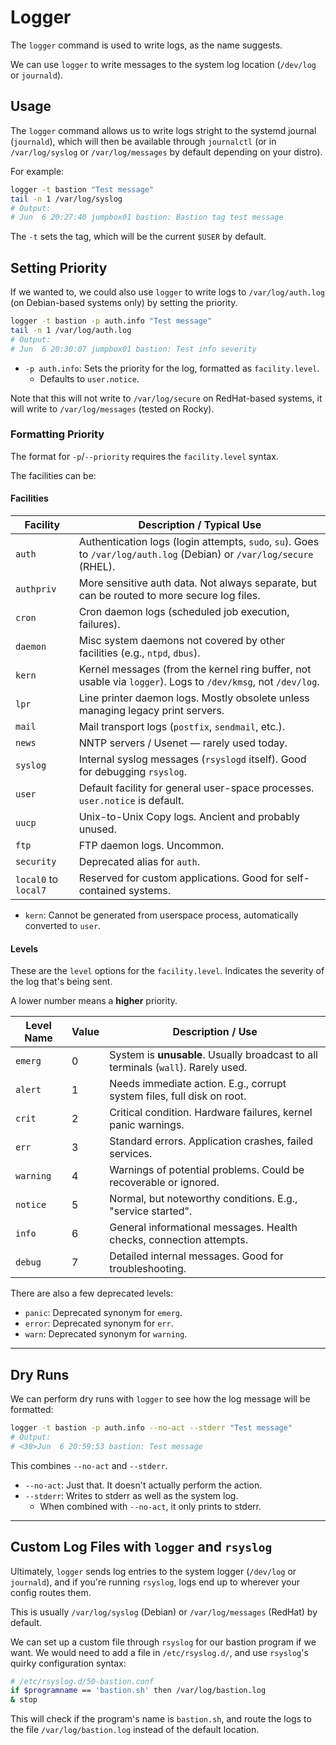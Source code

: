 # Logger

The `logger` command is used to write logs, as the name suggests.  

We can use `logger` to write messages to the system log location (`/dev/log` or `journald`).  

## Usage

The `logger` command allows us to write logs stright to the systemd journal (`journald`),
which will then be available through `journalctl` (or in `/var/log/syslog` 
or `/var/log/messages` by default depending on your distro).  

For example:
```bash
logger -t bastion "Test message"
tail -n 1 /var/log/syslog
# Output:
# Jun  6 20:27:40 jumpbox01 bastion: Bastion tag test message
```

The `-t` sets the tag, which will be the current `$USER` by default.  

## Setting Priority
If we wanted to, we could also use `logger` to write logs 
to `/var/log/auth.log` (on Debian-based systems only) by setting the priority.  
```bash
logger -t bastion -p auth.info "Test message"
tail -n 1 /var/log/auth.log
# Output:
# Jun  6 20:30:07 jumpbox01 bastion: Test info severity
```

- `-p auth.info`: Sets the priority for the log, formatted as `facility.level`.  
    - Defaults to `user.notice`.  

Note that this will not write to `/var/log/secure` on RedHat-based systems, it will write to `/var/log/messages` (tested on Rocky).  

### Formatting Priority

The format for `-p`/`--priority` requires the `facility.level` syntax.  

The facilities can be:

#### Facilities

| Facility             | Description / Typical Use
| -------------------- | ------------ |
| `auth`               | Authentication logs (login attempts, `sudo`, `su`). Goes to `/var/log/auth.log` (Debian) or `/var/log/secure` (RHEL).
| `authpriv`           | More sensitive auth data. Not always separate, but can be routed to more secure log files.
| `cron`               | Cron daemon logs (scheduled job execution, failures).
| `daemon`             | Misc system daemons not covered by other facilities (e.g., `ntpd`, `dbus`).
| `kern`               | Kernel messages (from the kernel ring buffer, not usable via `logger`). Logs to `/dev/kmsg`, not `/dev/log`.
| `lpr`                | Line printer daemon logs. Mostly obsolete unless managing legacy print servers.
| `mail`               | Mail transport logs (`postfix`, `sendmail`, etc.).
| `news`               | NNTP servers / Usenet — rarely used today.
| `syslog`             | Internal syslog messages (`rsyslogd` itself). Good for debugging `rsyslog`.
| `user`               | Default facility for general user-space processes. `user.notice` is default.
| `uucp`               | Unix-to-Unix Copy logs. Ancient and probably unused.
| `ftp`                | FTP daemon logs. Uncommon.  
| `security`           | Deprecated alias for `auth`.  
| `local0` to `local7` | Reserved for custom applications. Good for self-contained systems.  

* `kern`: Cannot be generated from userspace process, automatically converted to `user`.


#### Levels

These are the `level` options for the `facility.level`. Indicates the severity of the
log that's being sent.  

A lower number means a **higher** priority.  

| Level Name | Value | Description / Use                                                                 |
| ---------- | ----- | --------------------------------------------------------------------------------- |
| `emerg`    | 0     | System is **unusable**. Usually broadcast to all terminals (`wall`). Rarely used.
| `alert`    | 1     | Needs immediate action. E.g., corrupt system files, full disk on root.
| `crit`     | 2     | Critical condition. Hardware failures, kernel panic warnings.
| `err`      | 3     | Standard errors. Application crashes, failed services.
| `warning`  | 4     | Warnings of potential problems. Could be recoverable or ignored.
| `notice`   | 5     | Normal, but noteworthy conditions. E.g., "service started".
| `info`     | 6     | General informational messages. Health checks, connection attempts.
| `debug`    | 7     | Detailed internal messages. Good for troubleshooting.


There are also a few deprecated levels:

* `panic`: Deprecated synonym for `emerg`.  
* `error`: Deprecated synonym for `err`.  
* `warn`: Deprecated synonym for `warning`.  


---

## Dry Runs

We can perform dry runs with `logger` to see how the log message will be formatted:
```bash
logger -t bastion -p auth.info --no-act --stderr "Test message"
# Output:
# <38>Jun  6 20:59:53 bastion: Test message
```

This combines `--no-act` and `--stderr`.  

- `--no-act`: Just that. It doesn't actually perform the action.  
- `--stderr`: Writes to stderr as well as the system log.  
    - When combined with `--no-act`, it only prints to stderr.  


---


## Custom Log Files with `logger` and `rsyslog`

Ultimately, `logger` sends log entries to the system logger (`/dev/log` or
`journald`), and if you're running `rsyslog`, logs end up to wherever your config 
routes them.

This is usually `/var/log/syslog` (Debian) or `/var/log/messages` (RedHat) by default.    

We can set up a custom file through `rsyslog` for our bastion program if we want. We
would need to add a file in `/etc/rsyslog.d/`, and use `rsyslog`'s quirky
configuration syntax:  
```bash
# /etc/rsyslog.d/50-bastion.conf
if $programname == 'bastion.sh' then /var/log/bastion.log
& stop
```

This will check if the program's name is `bastion.sh`, and route the logs to the file
`/var/log/bastion.log` instead of the default location.  

